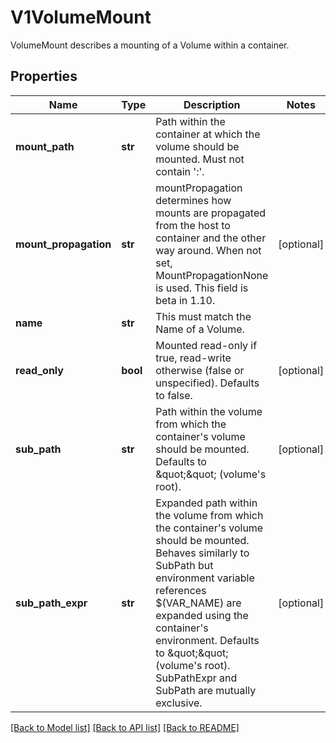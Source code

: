 # V1VolumeMount

VolumeMount describes a mounting of a Volume within a container.
## Properties
Name | Type | Description | Notes
------------ | ------------- | ------------- | -------------
**mount_path** | **str** | Path within the container at which the volume should be mounted.  Must not contain &#39;:&#39;. | 
**mount_propagation** | **str** | mountPropagation determines how mounts are propagated from the host to container and the other way around. When not set, MountPropagationNone is used. This field is beta in 1.10. | [optional] 
**name** | **str** | This must match the Name of a Volume. | 
**read_only** | **bool** | Mounted read-only if true, read-write otherwise (false or unspecified). Defaults to false. | [optional] 
**sub_path** | **str** | Path within the volume from which the container&#39;s volume should be mounted. Defaults to \&quot;\&quot; (volume&#39;s root). | [optional] 
**sub_path_expr** | **str** | Expanded path within the volume from which the container&#39;s volume should be mounted. Behaves similarly to SubPath but environment variable references $(VAR_NAME) are expanded using the container&#39;s environment. Defaults to \&quot;\&quot; (volume&#39;s root). SubPathExpr and SubPath are mutually exclusive. | [optional] 

[[Back to Model list]](../README.md#documentation-for-models) [[Back to API list]](../README.md#documentation-for-api-endpoints) [[Back to README]](../README.md)


